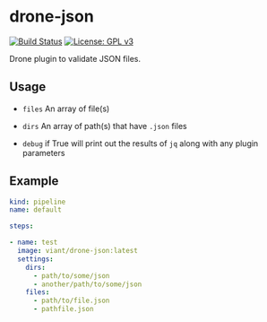 # drone-json
[![Build Status](https://cloud.drone.io/api/badges/viant/drone-json/status.svg)](https://cloud.drone.io/viant/drone-json)
[![License: GPL v3](https://img.shields.io/badge/License-GPLv3-blue.svg)](https://github.com/viant/drone-gcloud/blob/master/LICENSE)

Drone plugin to validate JSON files.

## Usage

* `files` An array of file(s)

* `dirs` An array of path(s) that have `.json` files

* `debug` if True will print out the results of `jq` along with any plugin parameters 

## Example

```yaml
kind: pipeline
name: default

steps:

- name: test
  image: viant/drone-json:latest
  settings:
    dirs:
      - path/to/some/json
      - another/path/to/some/json
    files:
      - path/to/file.json
      - pathfile.json
```
